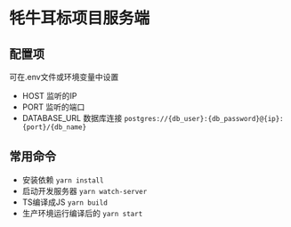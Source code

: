 # 牦牛耳标项目服务端
## 配置项

可在.env文件或环境变量中设置

- HOST 监听的IP
- PORT 监听的端口
- DATABASE_URL 数据库连接 `postgres://{db_user}:{db_password}@{ip}:{port}/{db_name}`

## 常用命令
- 安装依赖 `yarn install`
- 启动开发服务器 `yarn watch-server`
- TS编译成JS `yarn build`
- 生产环境运行编译后的 `yarn start`